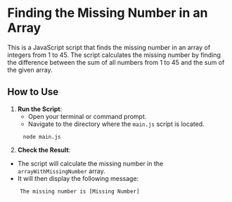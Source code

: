 # Finding the Missing Number in an Array

This is a JavaScript script that finds the missing number in an array of integers from 1 to 45. The script calculates the missing number by finding the difference between the sum of all numbers from 1 to 45 and the sum of the given array.

## How to Use

1. **Run the Script**:
   - Open your terminal or command prompt.
   - Navigate to the directory where the `main.js` script is located.

```
     node main.js
```

2. **Check the Result**:

- The script will calculate the missing number in the `arrayWithMissingNumber` array.
- It will then display the following message:

```
    The missing number is [Missing Number]
```
